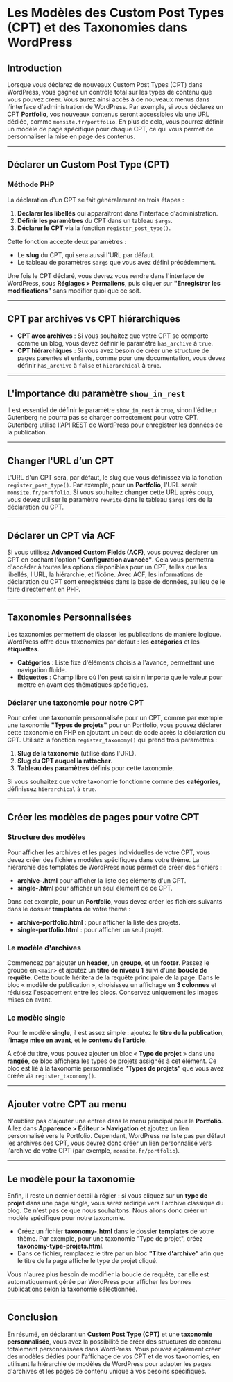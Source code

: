 # Les Modèles des Custom Post Types (CPT) et des Taxonomies dans WordPress

## Introduction

Lorsque vous déclarez de nouveaux Custom Post Types (CPT) dans WordPress, vous gagnez un contrôle total sur les types de contenu que vous pouvez créer. Vous aurez ainsi accès à de nouveaux menus dans l'interface d'administration de WordPress. Par exemple, si vous déclarez un CPT **Portfolio**, vos nouveaux contenus seront accessibles via une URL dédiée, comme `monsite.fr/portfolio`. En plus de cela, vous pourrez définir un modèle de page spécifique pour chaque CPT, ce qui vous permet de personnaliser la mise en page des contenus.

---

## Déclarer un Custom Post Type (CPT)

### Méthode PHP

La déclaration d'un CPT se fait généralement en trois étapes :

1. **Déclarer les libellés** qui apparaîtront dans l'interface d'administration.
2. **Définir les paramètres** du CPT dans un tableau `$args`.
3. **Déclarer le CPT** via la fonction `register_post_type()`.

Cette fonction accepte deux paramètres :

- Le **slug** du CPT, qui sera aussi l'URL par défaut.
- Le tableau de paramètres `$args` que vous avez défini précédemment.

Une fois le CPT déclaré, vous devrez vous rendre dans l'interface de WordPress, sous **Réglages > Permaliens**, puis cliquer sur **"Enregistrer les modifications"** sans modifier quoi que ce soit.

---

## CPT par archives vs CPT hiérarchiques

- **CPT avec archives** : Si vous souhaitez que votre CPT se comporte comme un blog, vous devez définir le paramètre `has_archive` à `true`.
- **CPT hiérarchiques** : Si vous avez besoin de créer une structure de pages parentes et enfants, comme pour une documentation, vous devez définir `has_archive` à `false` et `hierarchical` à `true`.

---

## L'importance du paramètre `show_in_rest`

Il est essentiel de définir le paramètre `show_in_rest` à `true`, sinon l'éditeur Gutenberg ne pourra pas se charger correctement pour votre CPT. Gutenberg utilise l'API REST de WordPress pour enregistrer les données de la publication.

---

## Changer l'URL d’un CPT

L'URL d'un CPT sera, par défaut, le slug que vous définissez via la fonction `register_post_type()`. Par exemple, pour un **Portfolio**, l'URL serait `monsite.fr/portfolio`. Si vous souhaitez changer cette URL après coup, vous devez utiliser le paramètre `rewrite` dans le tableau `$args` lors de la déclaration du CPT.

---

## Déclarer un CPT via ACF

Si vous utilisez **Advanced Custom Fields (ACF)**, vous pouvez déclarer un CPT en cochant l'option **"Configuration avancée"**. Cela vous permettra d'accéder à toutes les options disponibles pour un CPT, telles que les libellés, l'URL, la hiérarchie, et l'icône. Avec ACF, les informations de déclaration du CPT sont enregistrées dans la base de données, au lieu de le faire directement en PHP.

---

## Taxonomies Personnalisées

Les taxonomies permettent de classer les publications de manière logique. WordPress offre deux taxonomies par défaut : les **catégories** et les **étiquettes**.

- **Catégories** : Liste fixe d'éléments choisis à l'avance, permettant une navigation fluide.
- **Étiquettes** : Champ libre où l'on peut saisir n'importe quelle valeur pour mettre en avant des thématiques spécifiques.

### Déclarer une taxonomie pour notre CPT

Pour créer une taxonomie personnalisée pour un CPT, comme par exemple une taxonomie **"Types de projets"** pour un Portfolio, vous pouvez déclarer cette taxonomie en PHP en ajoutant un bout de code après la déclaration du CPT. Utilisez la fonction `register_taxonomy()` qui prend trois paramètres :

1. **Slug de la taxonomie** (utilisé dans l'URL).
2. **Slug du CPT auquel la rattacher**.
3. **Tableau des paramètres** définis pour cette taxonomie.

Si vous souhaitez que votre taxonomie fonctionne comme des **catégories**, définissez `hierarchical` à `true`.

---

## Créer les modèles de pages pour votre CPT

### Structure des modèles

Pour afficher les archives et les pages individuelles de votre CPT, vous devez créer des fichiers modèles spécifiques dans votre thème. La hiérarchie des templates de WordPress nous permet de créer des fichiers :

- **archive-<slug>.html** pour afficher la liste des éléments d'un CPT.
- **single-<slug>.html** pour afficher un seul élément de ce CPT.

Dans cet exemple, pour un **Portfolio**, vous devez créer les fichiers suivants dans le dossier **templates** de votre thème :
- **archive-portfolio.html** : pour afficher la liste des projets.
- **single-portfolio.html** : pour afficher un seul projet.

### Le modèle d'archives

Commencez par ajouter un **header**, un **groupe**, et un **footer**. Passez le groupe en `<main>` et ajoutez un **titre de niveau 1** suivi d'une **boucle de requête**. Cette boucle héritera de la requête principale de la page. Dans le bloc « modèle de publication », choisissez un affichage en **3 colonnes** et réduisez l'espacement entre les blocs. Conservez uniquement les images mises en avant.

### Le modèle single

Pour le modèle **single**, il est assez simple : ajoutez le **titre de la publication**, l’**image mise en avant**, et le **contenu de l’article**.

À côté du titre, vous pouvez ajouter un bloc « **Type de projet** » dans une **rangée**, ce bloc affichera les types de projets assignés à cet élément. Ce bloc est lié à la taxonomie personnalisée **"Types de projets"** que vous avez créée via `register_taxonomy()`.

---

## Ajouter votre CPT au menu

N'oubliez pas d'ajouter une entrée dans le menu principal pour le **Portfolio**. Allez dans **Apparence > Éditeur > Navigation** et ajoutez un lien personnalisé vers le Portfolio. Cependant, WordPress ne liste pas par défaut les archives des CPT, vous devrez donc créer un lien personnalisé vers l'archive de votre CPT (par exemple, `monsite.fr/portfolio`).

---

## Le modèle pour la taxonomie

Enfin, il reste un dernier détail à régler : si vous cliquez sur un **type de projet** dans une page single, vous serez redirigé vers l'archive classique du blog. Ce n'est pas ce que nous souhaitons. Nous allons donc créer un modèle spécifique pour notre taxonomie.

- Créez un fichier **taxonomy-<slug>.html** dans le dossier **templates** de votre thème. Par exemple, pour une taxonomie "Type de projet", créez **taxonomy-type-projets.html**.
- Dans ce fichier, remplacez le titre par un bloc **"Titre d'archive"** afin que le titre de la page affiche le type de projet cliqué.

Vous n'aurez plus besoin de modifier la boucle de requête, car elle est automatiquement gérée par WordPress pour afficher les bonnes publications selon la taxonomie sélectionnée.

---

## Conclusion

En résumé, en déclarant un **Custom Post Type (CPT)** et une **taxonomie personnalisée**, vous avez la possibilité de créer des structures de contenu totalement personnalisées dans WordPress. Vous pouvez également créer des modèles dédiés pour l'affichage de vos CPT et de vos taxonomies, en utilisant la hiérarchie de modèles de WordPress pour adapter les pages d'archives et les pages de contenu unique à vos besoins spécifiques.
